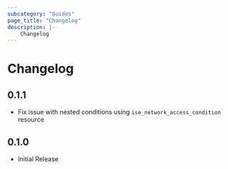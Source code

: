 ```yaml
---
subcategory: "Guides"
page_title: "Changelog"
description: |-
    Changelog
---
```


# Changelog

## 0.1.1

- Fix issue with nested conditions using `ise_network_access_condition` resource

## 0.1.0

- Initial Release

